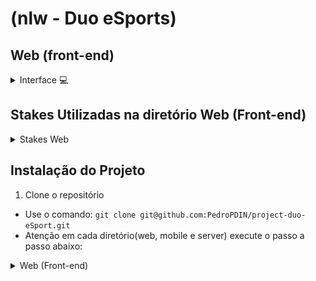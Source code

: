 <h1>(nlw - Duo eSports)</h1>
<h2>Web (front-end)</h2>


<details>
  <summary>Interface 💻</summary>
  </br >
  <details>
    <summary>Web 💻</summary>
    <img src="../assets/interface-web.png" alt="interface web"/>
  </details>
</details>

<h2>Stakes Utilizadas na diretório Web (Front-end)</h2>

<div>
  <details>
    <summary>Stakes Web</summary>

     - ViteJS
     - React
     - TailwindCSS
     - TypeScript
     - Axios
     - Phosphor-React
  </details>
</div>

<div>
  <h2>Instalação do Projeto</h2>

  1. Clone o repositório

  - Use o comando: `git clone git@github.com:PedroPDIN/project-duo-eSport.git`
  - Atenção em cada diretório(web, mobile e server) execute o passo a passo abaixo:

  <details>
  <summary>Web (Front-end)</summary>

  * Entre do repositório web, com o comando: `cd web` (lembrando que você precisa esta no terminal do diretório web).

  * Logo após Instale as dependências com o comando: `npm install`. 
  
  </details>
</div>
